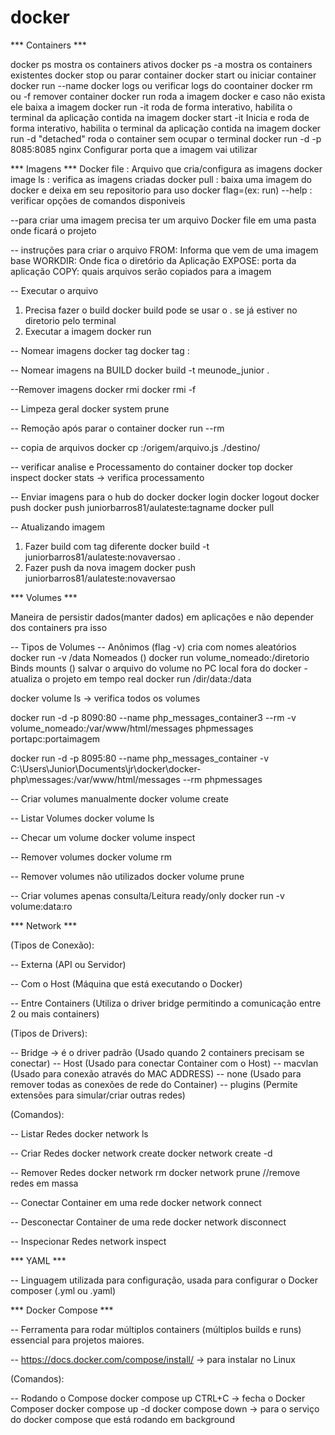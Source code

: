 # docker
*** Containers ***

docker ps mostra os containers ativos
docker ps -a mostra os containers existentes 
docker stop <ID> ou <NAME> parar container
docker start <ID> ou <NAME> iniciar container
docker run --name <NAME NOVO> <IMAGEM>
docker logs <ID> ou <NAME> verificar logs do coontainer
docker rm <ID> ou <NAME> -f remover container
docker run <imagem> roda a imagem docker e caso não exista ele baixa a imagem
docker run -it <imagem> roda de forma interativo, habilita o terminal da aplicação contida na imagem
docker start -it <Container> Inicia e roda de forma interativo, habilita o terminal da aplicação contida na imagem
docker run -d <imagem> "detached" roda o container sem ocupar o terminal
docker run -d -p 8085:8085 nginx Configurar porta que a imagem vai utilizar

*** Imagens ***
Docker file : Arquivo que cria/configura as imagens
docker image ls : verifica as imagens criadas
docker pull <imagem> : baixa uma imagem do docker e deixa em seu repositorio para uso
docker flag=(ex: run) --help : verificar opções de comandos disponiveis


--para criar uma imagem precisa ter um arquivo Docker file em uma pasta onde ficará o projeto

-- instruções para criar o arquivo
FROM: Informa que vem de uma imagem base
WORKDIR: Onde fica o diretório da Aplicação
EXPOSE: porta da aplicação
COPY: quais arquivos serão copiados para a imagem

-- Executar o arquivo
1) Precisa fazer o build
docker build <diretorio da imagem> pode se usar o . se já estiver no diretorio pelo terminal
2) Executar a imagem
docker run <imagem>

-- Nomear imagens
docker tag <ID> <NOME>
docker tag <NOME>:<TAG>


-- Nomear imagens na BUILD
docker build -t meunode_junior .

--Remover imagens
docker rmi <imagem>
docker rmi <imagem> -f

-- Limpeza geral
docker system prune


-- Remoção após parar o container
docker run --rm <container>

-- copia de arquivos
docker cp <container>:/origem/arquivo.js ./destino/

-- verificar analise e Processamento do container
docker top <container>
docker inspect
docker stats -> verifica processamento

-- Enviar imagens para o hub do docker
docker login
docker logout
docker push <NOME IMAGEM> 
docker push juniorbarros81/aulateste:tagname
docker pull 

-- Atualizando imagem
1) Fazer build com tag diferente
docker build -t juniorbarros81/aulateste:novaversao .
2) Fazer push da nova imagem
docker push juniorbarros81/aulateste:novaversao

*** Volumes ***

Maneira de persistir dados(manter dados) em aplicações e não depender dos containers pra isso

-- Tipos de Volumes --
Anônimos (flag -v) cria com nomes aleatórios
docker run -v /data
Nomeados ()
docker run volume_nomeado:/diretorio
Binds mounts () salvar o arquivo do volume no PC local fora do docker - atualiza o projeto em tempo real
docker run /dir/data:/data


docker volume ls -> verifica todos os volumes

docker run -d -p 8090:80 --name php_messages_container3 --rm -v volume_nomeado:/var/www/html/messages phpmessages
                portapc:portaimagem

docker run -d -p 8095:80 --name php_messages_container -v C:\Users\Junior\Documents\jr\docker\docker-php\messages:/var/www/html/messages --rm phpmessages

-- Criar volumes manualmente
docker volume create <nome>

-- Listar Volumes
docker volume ls

-- Checar um volume
docker volume inspect <nome>

-- Remover volumes
docker volume rm <nome>

-- Remover volumes não utilizados
docker volume prune

-- Criar volumes apenas consulta/Leitura ready/only
docker run -v volume:data:ro


*** Network ***

(Tipos de Conexão):

-- Externa (API ou Servidor)

-- Com o Host (Máquina que está executando o Docker)

-- Entre Containers (Utiliza o driver bridge permitindo a comunicação entre 2 ou mais containers)

(Tipos de Drivers):

-- Bridge -> é o driver padrão
   (Usado quando 2 containers precisam se conectar)
-- Host
   (Usado para conectar Container com o Host) 
-- macvlan
    (Usado para conexão através do MAC ADDRESS)
-- none
    (Usado para remover todas as conexões de rede do Container)
-- plugins
    (Permite extensões para simular/criar outras redes)

(Comandos):

-- Listar Redes
docker network ls

-- Criar Redes
docker network create <nome>
docker network create -d <driver> <nome>

-- Remover Redes
docker network rm <nome>
docker network prune //remove redes em massa

-- Conectar Container em uma rede
docker network connect <rede> <container>

-- Desconectar Container de uma rede
docker network disconnect <rede> <container>

-- Inspecionar Redes
network inspect <nome>


*** YAML ***

-- Linguagem utilizada para configuração, usada para configurar o Docker composer (.yml ou .yaml)


*** Docker Compose ***

-- Ferramenta para rodar múltiplos containers (múltiplos builds e runs) essencial para projetos maiores.

-- https://docs.docker.com/compose/install/ -> para instalar no Linux

(Comandos):

-- Rodando o Compose
docker compose up
CTRL+C -> fecha o Docker Composer
docker compose up -d
docker compose down -> para o serviço do docker compose que está rodando em background



